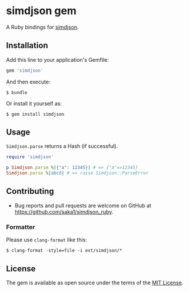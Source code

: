 # simdjson gem

A Ruby bindings for [simdjson](https://github.com/lemire/simdjson).

## Installation

Add this line to your application's Gemfile:

```ruby
gem 'simdjson'
```

And then execute:

    $ bundle

Or install it yourself as:

    $ gem install simdjson

## Usage

`Simdjson.parse` returns a Hash (if successful).

```ruby
require 'simdjson'

p Simdjson.parse %|{"a": 12345}| # => {"a"=>12345}
Simdjson.parse %|abcd| # => raise Simdjson::ParseError
```

## Contributing

- Bug reports and pull requests are welcome on GitHub at https://github.com/saka1/simdjson_ruby.

### Formatter

Please use `clang-format` like this:

```
$ clang-format -style=file -i ext/simdjson/*
```

## License

The gem is available as open source under the terms of the [MIT License](https://opensource.org/licenses/MIT).
